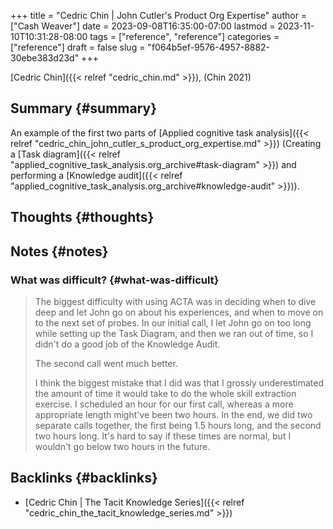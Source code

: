+++
title = "Cedric Chin | John Cutler's Product Org Expertise"
author = ["Cash Weaver"]
date = 2023-09-08T16:35:00-07:00
lastmod = 2023-11-10T10:31:28-08:00
tags = ["reference", "reference"]
categories = ["reference"]
draft = false
slug = "f064b5ef-9576-4957-8882-30ebe383d23d"
+++

[Cedric Chin]({{< relref "cedric_chin.md" >}}), (Chin 2021)


## Summary {#summary}

An example of the first two parts of [Applied cognitive task analysis]({{< relref "cedric_chin_john_cutler_s_product_org_expertise.md" >}}) (Creating a [Task diagram]({{< relref "applied_cognitive_task_analysis.org_archive#task-diagram" >}}) and performing a [Knowledge audit]({{< relref "applied_cognitive_task_analysis.org_archive#knowledge-audit" >}})).


## Thoughts {#thoughts}


## Notes {#notes}


### What was difficult? {#what-was-difficult}

> The biggest difficulty with using ACTA was in deciding when to dive deep and let John go on about his experiences, and when to move on to the next set of probes. In our initial call, I let John go on too long while setting up the Task Diagram, and then we ran out of time, so I didn't do a good job of the Knowledge Audit.
>
> The second call went much better.
>
> I think the biggest mistake that I did was that I grossly underestimated the amount of time it would take to do the whole skill extraction exercise. I scheduled an hour for our first call, whereas a more appropriate length might've been two hours. In the end, we did two separate calls together, the first being 1.5 hours long, and the second two hours long. It's hard to say if these times are normal, but I wouldn't go below two hours in the future.


## Backlinks {#backlinks}

-   [Cedric Chin | The Tacit Knowledge Series]({{< relref "cedric_chin_the_tacit_knowledge_series.md" >}})
